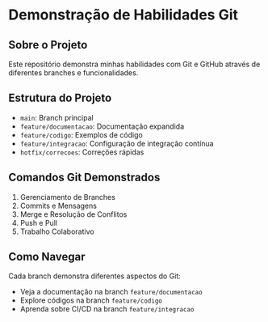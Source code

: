 # Demonstração de Habilidades Git

## Sobre o Projeto
Este repositório demonstra minhas habilidades com Git e GitHub através de diferentes branches e funcionalidades.

## Estrutura do Projeto
- `main`: Branch principal
- `feature/documentacao`: Documentação expandida
- `feature/codigo`: Exemplos de código
- `feature/integracao`: Configuração de integração contínua
- `hotfix/correcoes`: Correções rápidas

## Comandos Git Demonstrados
1. Gerenciamento de Branches
2. Commits e Mensagens
3. Merge e Resolução de Conflitos
4. Push e Pull
5. Trabalho Colaborativo

## Como Navegar
Cada branch demonstra diferentes aspectos do Git:
- Veja a documentação na branch `feature/documentacao`
- Explore códigos na branch `feature/codigo`
- Aprenda sobre CI/CD na branch `feature/integracao`